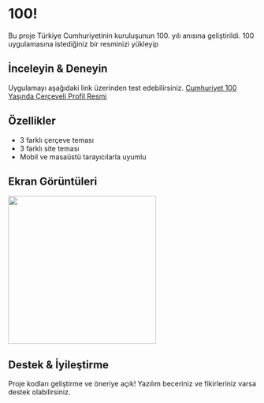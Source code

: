
# 100!
Bu proje Türkiye Cumhuriyetinin kuruluşunun 100. yılı anısına geliştirildi. 100 uygulamasına istediğiniz bir resminizi yükleyip 


## İnceleyin & Deneyin

Uygulamayı aşağıdaki link üzerinden test edebilirsiniz.
[Cumhuriyet 100 Yaşında Çerçeveli Profil Resmi](https://100.huseyindemirtas.com.tr/ "Cumhuriyet 100 Yaşında Çerçeveli Profil Resmi")


## Özellikler

- 3 farklı çerçeve teması
- 3 farklı site teması
- Mobil ve masaüstü tarayıcılarla uyumlu


## Ekran Görüntüleri

<img src="https://dosya.profdil.org/Projects/Cumhuriyet/sample.png" width="300">


## Destek & İyileştirme

Proje kodları geliştirme ve öneriye açık! Yazılım beceriniz ve fikirleriniz varsa destek olabilirsiniz.


